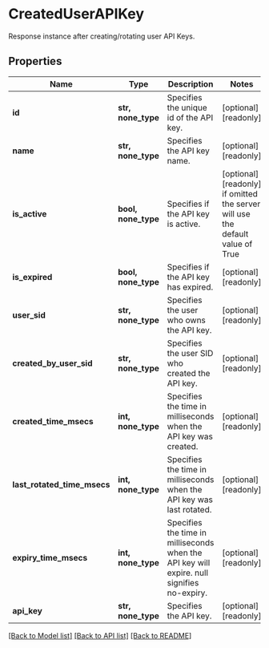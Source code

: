 # CreatedUserAPIKey

Response instance after creating/rotating user API Keys.

## Properties
Name | Type | Description | Notes
------------ | ------------- | ------------- | -------------
**id** | **str, none_type** | Specifies the unique id of the API key. | [optional] [readonly] 
**name** | **str, none_type** | Specifies the API key name. | [optional] [readonly] 
**is_active** | **bool, none_type** | Specifies if the API key is active. | [optional] [readonly]  if omitted the server will use the default value of True
**is_expired** | **bool, none_type** | Specifies if the API key has expired. | [optional] [readonly] 
**user_sid** | **str, none_type** | Specifies the user who owns the API key. | [optional] [readonly] 
**created_by_user_sid** | **str, none_type** | Specifies the user SID who created the API key. | [optional] [readonly] 
**created_time_msecs** | **int, none_type** | Specifies the time in milliseconds when the API key was created. | [optional] [readonly] 
**last_rotated_time_msecs** | **int, none_type** | Specifies the time in milliseconds when the API key was last rotated. | [optional] [readonly] 
**expiry_time_msecs** | **int, none_type** | Specifies the time in milliseconds when the API key will expire. null signifies no-expiry. | [optional] [readonly] 
**api_key** | **str, none_type** | Specifies the API key. | [optional] [readonly] 

[[Back to Model list]](../README.md#documentation-for-models) [[Back to API list]](../README.md#documentation-for-api-endpoints) [[Back to README]](../README.md)



